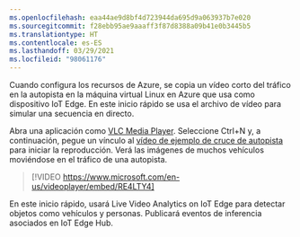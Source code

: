 ```yaml
---
ms.openlocfilehash: eaa44ae9d8bf4d723944da695d9a063937b7e020
ms.sourcegitcommit: f28ebb95ae9aaaff3f87d8388a09b41e0b3445b5
ms.translationtype: HT
ms.contentlocale: es-ES
ms.lasthandoff: 03/29/2021
ms.locfileid: "98061176"
---
```

Cuando configura los recursos de Azure, se copia un vídeo corto del tráfico en la autopista en la máquina virtual Linux en Azure que usa como dispositivo IoT Edge. En este inicio rápido se usa el archivo de vídeo para simular una secuencia en directo.

Abra una aplicación como [VLC Media Player](https://www.videolan.org/vlc/). Seleccione Ctrl+N y, a continuación, pegue un vínculo al [vídeo de ejemplo de cruce de autopista](https://lvamedia.blob.core.windows.net/public/camera-300s.mkv) para iniciar la reproducción. Verá las imágenes de muchos vehículos moviéndose en el tráfico de una autopista.

> [!VIDEO https://www.microsoft.com/en-us/videoplayer/embed/RE4LTY4]

En este inicio rápido, usará Live Video Analytics on IoT Edge para detectar objetos como vehículos y personas. Publicará eventos de inferencia asociados en IoT Edge Hub.
